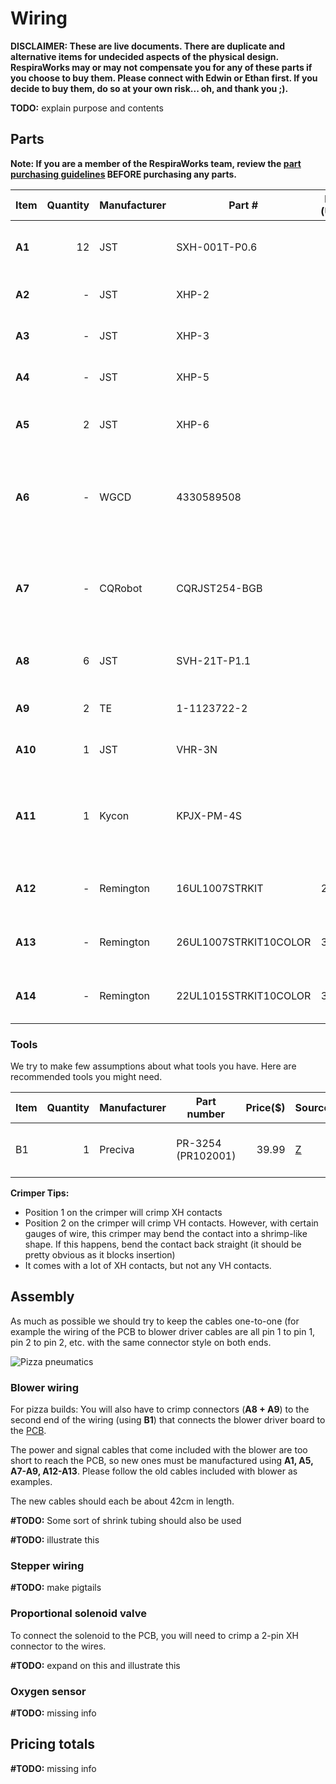 # Wiring

**DISCLAIMER: These are live documents.
There are duplicate and alternative items for undecided aspects of the physical design.
RespiraWorks may or may not compensate you for any of these parts if you choose to buy them. Please connect with Edwin or Ethan first.
If you decide to buy them, do so at your own risk... oh, and thank you ;).**

**TODO:** explain purpose and contents

## Parts

**Note: If you are a member of the RespiraWorks team, review the [part purchasing guidelines][ppg]
BEFORE purchasing any parts.**

[ppg]: ../../purchasing_guidelines.md

| Item  | Quantity | Manufacturer  | Part #              | Price (USD)  | Sources[*][ppg]       | Notes |
| ----- |---------:| ------------- | ------------------- | ------------:|:---------------------:| ----- |
|**A1** |       12 | JST           | SXH-001T-P0.6       |         0.10 | [K][a1digi]           | XH crimps, for sensor & actuator connections |
|**A2** |        - | JST           | XHP-2               |         0.10 | [K][a2digi]           | XH 2-pin housings, for solenoid |
|**A3** |        - | JST           | XHP-3               |         0.10 | [K][a3digi]           | XH 3-pin housings, for heater |
|**A4** |        - | JST           | XHP-5               |         0.12 | [K][a4digi]           | XH 5-pin housings, for sensors |
|**A5** |        2 | JST           | XHP-6               |         0.12 | [K][a5digi]           | XH 6-pin housings, for blower control |
|**A6** |        - | WGCD          | 4330589508          |         8.99 | [Z][a6amzn]           | XH connector kit for 2/3/4/5 pins, alternative for 1+2+3+4 above |
|**A7** |        - | CQRobot       | CQRJST254-BGB       |         9.99 | [Z][a7amzn]           | XH connector kit for 6/7/8 pins, alternative for 1+5 above |
|**A8** |        6 | JST           | SVH-21T-P1.1        |         0.11 | [K][a8digi] [R][a8rs] | VH crimps, for main power, for blower power |
|**A9** |        2 | TE            | 1-1123722-2         |         0.18 | [K][a9digi] [R][a9rs] | VH housing 2 pin, for blower power |
|**A10**|        1 | JST           | VHR-3N              |         0.14 | [K][a10digi]          | VH housing 3 pin, for main power |
|**A11**|        1 | Kycon         | KPJX-PM-4S          |         2.89 | [Z][a11key]          | Female Power Pigtail DC 5.5mm x 2.1mm Connectors, for main power |
|**A12**|        - | Remington     | 16UL1007STRKIT      |        29.70 | [Z][a12amzn]          | 16 AWG wire, for blower power cable |
|**A13**|        - | Remington     | 26UL1007STRKIT10COLOR |      31.60 | [Z][a13amzn]          | 26 AWG wire, for signal/control cables |
|**A14**|        - | Remington     | 22UL1015STRKIT10COLOR |      37.75 | [Z][a14amzn]          | 22 AWG wire, for signal/control cables |

[a1digi]:   https://www.digikey.com/short/z44f8d
[a2digi]:   https://www.digikey.com/short/z44f8f
[a3digi]:   https://www.digikey.com/short/z44fb9
[a4digi]:   https://www.digikey.com/short/z44r0b
[a5digi]:   https://www.digikey.com/short/z44ff8
[a6amzn]:  https://www.amazon.com/gp/product/B06ZZ45G7G
[a7amzn]:  https://www.amazon.com/gp/product/B079MJ1RYN
[a8digi]:  https://www.digikey.com/short/z44fjr
[a8rs]:    https://export.rsdelivers.com/product/jst/svh-41t-p11/jst-nv-vh-female-crimp-terminal-contact-16awg-svh/7620692
[a9digi]:  https://www.digikey.com/short/z44fwj
[a9rs]:    https://export.rsdelivers.com/product/jst/vhr-2n/jst-vhr-female-connector-housing-396mm-pitch-2/8201172
[a10digi]: https://www.digikey.com/short/z44fwp
[a11key]: https://www.digikey.com/en/products/detail/kycon-inc/KPJX-PM-4S/9990081
[a12amzn]: https://www.amazon.com/gp/product/B00N51OJJ4
[a13amzn]: https://www.amazon.com/gp/product/B011JC76OA
[a14amzn]: https://www.amazon.com/gp/product/B073SDGNKW

### Tools

We try to make few assumptions about what tools you have. Here are recommended tools you might need.

| Item | Quantity | Manufacturer  | Part number         | Price($) | Sources         | Notes |
| ---- |---------:| ------------- | ------------------- | --------:|-----------------| ----- |
| B1   |        1 | Preciva         | PR-3254 (PR102001)             |    39.99 | [Z][b1amzn]     | Crimping tool for HX and HV connectors |

[b1amzn]:https://www.amazon.com/gp/product/B07R1H3Z8X

**Crimper Tips:**

* Position 1 on the crimper will crimp XH contacts
* Position 2 on the crimper will crimp VH contacts.  However, with certain gauges of wire, this crimper may bend the contact into a shrimp-like shape.  If this happens, bend the contact back straight (it should be pretty obvious as it blocks insertion)
* It comes with a lot of XH contacts, but not any VH contacts.

## Assembly

As much as possible we should try to keep the cables one-to-one
(for example the wiring of the PCB to blower driver cables are all pin 1 to pin 1,
pin 2 to pin 2, etc. with the same connector style on both ends.

![Pizza pneumatics](images/wires.jpg)

### Blower wiring

For pizza builds: You will also have to crimp connectors (**A8 + A9**) to the second end of the wiring (using **B1**) that connects the
blower driver board to the [PCB](../../../pcb).

The power and signal cables that come included with the blower are too short to reach the PCB, so new ones must be
manufactured using **A1, A5, A7-A9, A12-A13**. Please follow the old cables included with blower as examples.

The new cables should each be about 42cm in length.

**#TODO:** Some sort of shrink tubing should also be used

**#TODO:** illustrate this

### Stepper wiring

**#TODO:** make pigtails

### Proportional solenoid valve

To connect the solenoid to the PCB, you will need to crimp a 2-pin XH connector to the wires.

**#TODO:** expand on this and illustrate this

### Oxygen sensor

**#TODO:** missing info

## Pricing totals

**#TODO:** missing info
